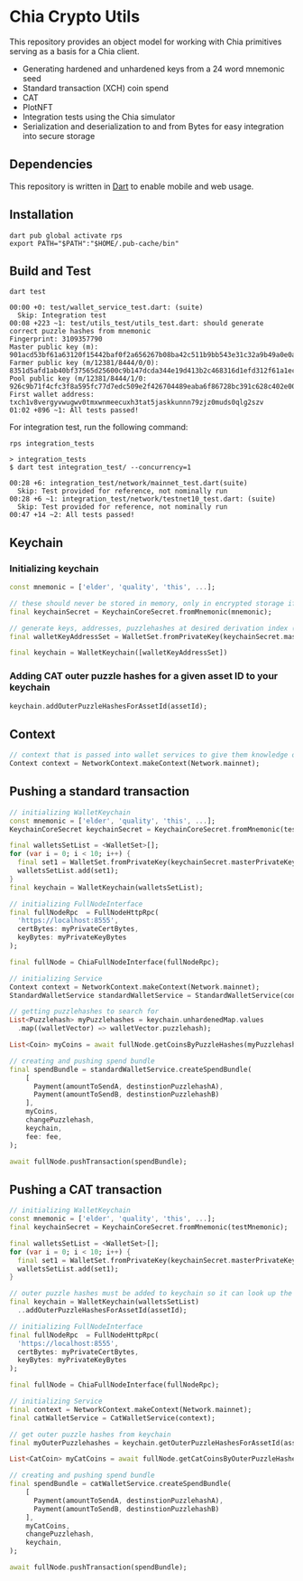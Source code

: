 # Chia Crypto Utils

This repository provides an object model for working with Chia primitives serving as a basis for a Chia client.

- Generating hardened and unhardened keys from a 24 word mnemonic seed
- Standard transaction (XCH) coin spend
- CAT
- PlotNFT
- Integration tests using the Chia simulator
- Serialization and deserialization to and from Bytes for easy integration into secure storage

## Dependencies

This repository is written in [Dart](https://dart.dev/get-dart) to enable mobile and web usage.

## Installation

```console
dart pub global activate rps
export PATH="$PATH":"$HOME/.pub-cache/bin"
```

## Build and Test

```console
dart test

00:00 +0: test/wallet_service_test.dart: (suite)
  Skip: Integration test
00:08 +223 ~1: test/utils_test/utils_test.dart: should generate correct puzzle hashes from mnemonic
Fingerprint: 3109357790
Master public key (m): 901acd53bf61a63120f15442baf0f2a656267b08ba42c511b9bb543e31c32a9b49a0e0aa5e897bc81878d703fcd889f3
Farmer public key (m/12381/8444/0/0): 8351d5afd1ab40bf37565d25600c9b147dcda344e19d413b2c468316d1efd312f61a1eca02a74f8d5f0d6e79911c23ca
Pool public key (m/12381/8444/1/0: 926c9b71f4cfc3f8a595fc77d7edc509e2f426704489eaba6f86728bc391c628c402e00190ba3617931649d8c53b5520
First wallet address: txch1v8vergyvwugwv0tmxwnmeecuxh3tat5jaskkunnn79zjz0muds0qlg2szv
01:02 +896 ~1: All tests passed!
```

For integration test, run the following command:

```console
rps integration_tests

> integration_tests
$ dart test integration_test/ --concurrency=1

00:28 +6: integration_test/network/mainnet_test.dart(suite)
  Skip: Test provided for reference, not nominally run
00:28 +6 ~1: integration_test/network/testnet10_test.dart: (suite)
  Skip: Test provided for reference, not nominally run
00:47 +14 ~2: All tests passed!
```

## Keychain

### Initializing keychain

```dart
const mnemonic = ['elder', 'quality', 'this', ...];

// these should never be stored in memory, only in encrypted storage if at all
final keychainSecret = KeychainCoreSecret.fromMnemonic(mnemonic);

// generate keys, addresses, puzzlehashes at desired derivation index (both hardened and unhardened)
final walletKeyAddressSet = WalletSet.fromPrivateKey(keychainSecret.masterPrivateKey, 0);

final keychain = WalletKeychain([walletKeyAddressSet])
```

### Adding CAT outer puzzle hashes for a given asset ID to your keychain

```dart
keychain.addOuterPuzzleHashesForAssetId(assetId);
```

## Context

```dart
// context that is passed into wallet services to give them knowledge of whatever blockchain is passed in
Context context = NetworkContext.makeContext(Network.mainnet);
```

## Pushing a standard transaction

```dart
// initializing WalletKeychain
const mnemonic = ['elder', 'quality', 'this', ...];
KeychainCoreSecret keychainSecret = KeychainCoreSecret.fromMnemonic(testMnemonic);

final walletsSetList = <WalletSet>[];
for (var i = 0; i < 10; i++) {
  final set1 = WalletSet.fromPrivateKey(keychainSecret.masterPrivateKey, i);
  walletsSetList.add(set1);
}
final keychain = WalletKeychain(walletsSetList);

// initializing FullNodeInterface
final fullNodeRpc  = FullNodeHttpRpc(
  'https://localhost:8555',
  certBytes: myPrivateCertBytes,
  keyBytes: myPrivateKeyBytes
);

final fullNode = ChiaFullNodeInterface(fullNodeRpc);

// initializing Service
Context context = NetworkContext.makeContext(Network.mainnet);
StandardWalletService standardWalletService = StandardWalletService(context);

// getting puzzlehashes to search for
List<Puzzlehash> myPuzzlehashes = keychain.unhardenedMap.values
  .map((walletVector) => walletVector.puzzlehash);

List<Coin> myCoins = await fullNode.getCoinsByPuzzleHashes(myPuzzlehashes);

// creating and pushing spend bundle
final spendBundle = standardWalletService.createSpendBundle(
    [
      Payment(amountToSendA, destinstionPuzzlehashA),
      Payment(amountToSendB, destinstionPuzzlehashB)
    ],
    myCoins,
    changePuzzlehash,
    keychain,
    fee: fee,
);

await fullNode.pushTransaction(spendBundle);
```

## Pushing a CAT transaction

```dart
// initializing WalletKeychain
const mnemonic = ['elder', 'quality', 'this', ...];
final keychainSecret = KeychainCoreSecret.fromMnemonic(testMnemonic);

final walletsSetList = <WalletSet>[];
for (var i = 0; i < 10; i++) {
  final set1 = WalletSet.fromPrivateKey(keychainSecret.masterPrivateKey, i);
  walletsSetList.add(set1);
}

// outer puzzle hashes must be added to keychain so it can look up the correct keys, used when creating a spendbundle
final keychain = WalletKeychain(walletsSetList)
  ..addOuterPuzzleHashesForAssetId(assetId);

// initializing FullNodeInterface
final fullNodeRpc  = FullNodeHttpRpc(
  'https://localhost:8555',
  certBytes: myPrivateCertBytes,
  keyBytes: myPrivateKeyBytes
);

final fullNode = ChiaFullNodeInterface(fullNodeRpc);

// initializing Service
final context = NetworkContext.makeContext(Network.mainnet);
final catWalletService = CatWalletService(context);

// get outer puzzle hashes from keychain
final myOuterPuzzlehashes = keychain.getOuterPuzzleHashesForAssetId(assetId);

List<CatCoin> myCatCoins = await fullNode.getCatCoinsByOuterPuzzleHashes(myOuterPuzzlehashes);

// creating and pushing spend bundle
final spendBundle = catWalletService.createSpendBundle(
    [
      Payment(amountToSendA, destinstionPuzzlehashA),
      Payment(amountToSendB, destinstionPuzzlehashB)
    ],
    myCatCoins,
    changePuzzlehash,
    keychain,
);

await fullNode.pushTransaction(spendBundle);
```
